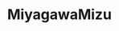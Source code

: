 ---
title: MiyagawaMizu
github: https://github.com/MiyagawaMizu
mode: dark
transition: 1s
score: 88.2
archetype:
- Anime
- Github Actions
---